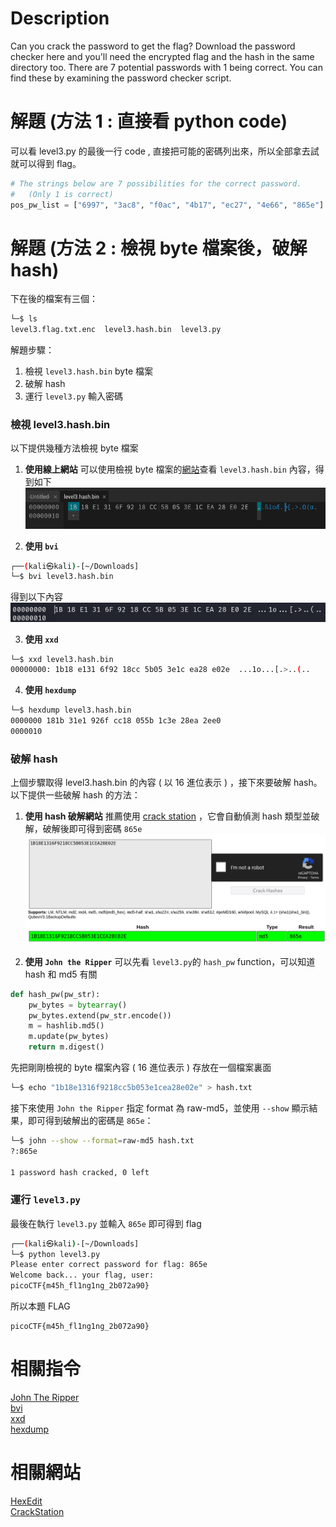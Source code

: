 # Description
Can you crack the password to get the flag?
Download the password checker here and you'll need the encrypted flag and the hash in the same directory too.
There are 7 potential passwords with 1 being correct. You can find these by examining the password checker script.


# 解題 (方法 1 : 直接看 python code)
可以看 level3.py 的最後一行 code , 直接把可能的密碼列出來，所以全部拿去試就可以得到 flag。  
```python
# The strings below are 7 possibilities for the correct password. 
#   (Only 1 is correct)
pos_pw_list = ["6997", "3ac8", "f0ac", "4b17", "ec27", "4e66", "865e"]
```

# 解題 (方法 2 : 檢視 byte 檔案後，破解 hash)
下在後的檔案有三個：
```bash
└─$ ls
level3.flag.txt.enc  level3.hash.bin  level3.py
```
解題步驟：
1. 檢視 `level3.hash.bin` byte 檔案
2. 破解 hash
3. 運行 `level3.py` 輸入密碼

### 檢視 level3.hash.bin
以下提供幾種方法檢視 byte 檔案

1. **使用線上網站**
可以使用檢視 byte 檔案的[網站](https://hexed.it/)查看 `level3.hash.bin` 內容，得到如下
![hex editor](../assets/PW_Crack3__1.png)

2. **使用 `bvi`**
```bash
┌──(kali㉿kali)-[~/Downloads]
└─$ bvi level3.hash.bin 
```
得到以下內容
![hex editor](../assets/PW_Crack3__3.jpg)

3. **使用 `xxd`**
```bash
└─$ xxd level3.hash.bin 
00000000: 1b18 e131 6f92 18cc 5b05 3e1c ea28 e02e  ...1o...[.>..(..
```

4. **使用 `hexdump`**
```bash
└─$ hexdump level3.hash.bin 
0000000 181b 31e1 926f cc18 055b 1c3e 28ea 2ee0
0000010
```

### 破解 hash
上個步驟取得 level3.hash.bin 的內容 ( 以 16 進位表示 ) ，接下來要破解 hash。以下提供一些破解 hash 的方法：

1. **使用 hash 破解網站**
推薦使用 [crack station](https://crackstation.net/) ，它會自動偵測 hash 類型並破解，破解後即可得到密碼 `865e`
![password](../assets/PW_Crack3__2.png)

2. **使用 `John the Ripper`**
可以先看 `level3.py`的 `hash_pw` function，可以知道 hash 和 md5 有關
```python
def hash_pw(pw_str):
    pw_bytes = bytearray()
    pw_bytes.extend(pw_str.encode())
    m = hashlib.md5()
    m.update(pw_bytes)
    return m.digest()
```
先把剛剛檢視的 byte 檔案內容 ( 16 進位表示 ) 存放在一個檔案裏面
```bash
└─$ echo "1b18e1316f9218cc5b053e1cea28e02e" > hash.txt
```
接下來使用 `John the Ripper` 指定 format 為 raw-md5，並使用 `--show` 顯示結果，即可得到破解出的密碼是 `865e`：
```bash
└─$ john --show --format=raw-md5 hash.txt             
?:865e

1 password hash cracked, 0 left
```


### 運行 `level3.py`
最後在執行 `level3.py` 並輸入 `865e` 即可得到 flag
```bash
┌──(kali㉿kali)-[~/Downloads]
└─$ python level3.py
Please enter correct password for flag: 865e
Welcome back... your flag, user:
picoCTF{m45h_fl1ng1ng_2b072a90}
```

<!-- flag -->
所以本題 FLAG 
```text
picoCTF{m45h_fl1ng1ng_2b072a90}
```


# 相關指令
[John The Ripper](../Info/John%20the%20Ripper.md)  
[bvi](../Info/bvi.md)  
[xxd](../Info/xxd.md)  
[hexdump](../Info/hexdump.md)  

# 相關網站
[HexEdit](https://hexed.it/)  
[CrackStation](https://crackstation.net/)  

